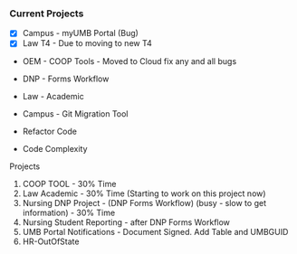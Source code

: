 ### Current Projects
- [x] Campus - myUMB Portal (Bug)
- [x] Law T4 - Due to moving to new T4
- OEM - COOP Tools - Moved to Cloud fix any and all bugs

- DNP - Forms Workflow
- Law - Academic

- Campus - Git Migration Tool

- Refactor Code
- Code Complexity



Projects
1. COOP TOOL - 30% Time
2. Law Academic - 30% Time (Starting to work on this project now)
3. Nursing DNP Project - (DNP Forms Workflow) (busy - slow to get information) - 30% Time
4. Nursing Student Reporting - after DNP Forms Workflow
5. UMB Portal Notifications - Document Signed.  Add Table and UMBGUID
6. HR-OutOfState
